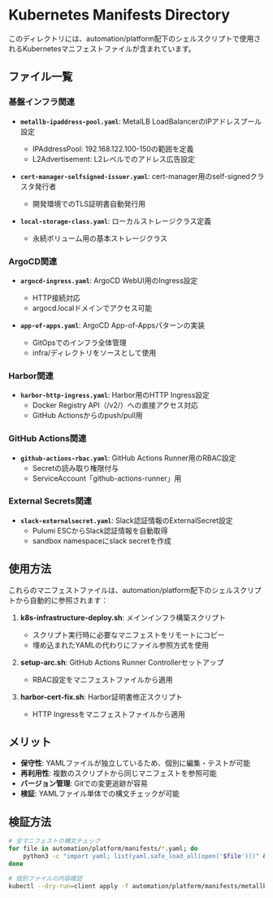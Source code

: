 # Kubernetes Manifests Directory

このディレクトリには、automation/platform配下のシェルスクリプトで使用されるKubernetesマニフェストファイルが含まれています。

## ファイル一覧

### 基盤インフラ関連

- **`metallb-ipaddress-pool.yaml`**: MetalLB LoadBalancerのIPアドレスプール設定
  - IPAddressPool: 192.168.122.100-150の範囲を定義
  - L2Advertisement: L2レベルでのアドレス広告設定

- **`cert-manager-selfsigned-issuer.yaml`**: cert-manager用のself-signedクラスタ発行者
  - 開発環境でのTLS証明書自動発行用

- **`local-storage-class.yaml`**: ローカルストレージクラス定義
  - 永続ボリューム用の基本ストレージクラス

### ArgoCD関連

- **`argocd-ingress.yaml`**: ArgoCD WebUI用のIngress設定
  - HTTP接続対応
  - argocd.localドメインでアクセス可能

- **`app-of-apps.yaml`**: ArgoCD App-of-Appsパターンの実装
  - GitOpsでのインフラ全体管理
  - infra/ディレクトリをソースとして使用

### Harbor関連

- **`harbor-http-ingress.yaml`**: Harbor用のHTTP Ingress設定
  - Docker Registry API（/v2/）への直接アクセス対応
  - GitHub Actionsからのpush/pull用

### GitHub Actions関連

- **`github-actions-rbac.yaml`**: GitHub Actions Runner用のRBAC設定  
  - Secretの読み取り権限付与
  - ServiceAccount「github-actions-runner」用

### External Secrets関連

- **`slack-externalsecret.yaml`**: Slack認証情報のExternalSecret設定
  - Pulumi ESCからSlack認証情報を自動取得
  - sandbox namespaceにslack secretを作成

## 使用方法

これらのマニフェストファイルは、automation/platform配下のシェルスクリプトから自動的に参照されます：

1. **k8s-infrastructure-deploy.sh**: メインインフラ構築スクリプト
   - スクリプト実行時に必要なマニフェストをリモートにコピー
   - 埋め込まれたYAMLの代わりにファイル参照方式を使用

2. **setup-arc.sh**: GitHub Actions Runner Controllerセットアップ
   - RBAC設定をマニフェストファイルから適用

3. **harbor-cert-fix.sh**: Harbor証明書修正スクリプト
   - HTTP Ingressをマニフェストファイルから適用

## メリット

- **保守性**: YAMLファイルが独立しているため、個別に編集・テストが可能
- **再利用性**: 複数のスクリプトから同じマニフェストを参照可能
- **バージョン管理**: Gitでの変更追跡が容易
- **検証**: YAMLファイル単体での構文チェックが可能

## 検証方法

```bash
# 全マニフェストの構文チェック
for file in automation/platform/manifests/*.yaml; do
    python3 -c "import yaml; list(yaml.safe_load_all(open('$file')))" && echo "✓ $file: Valid"
done

# 個別ファイルの内容確認
kubectl --dry-run=client apply -f automation/platform/manifests/metallb-ipaddress-pool.yaml
```